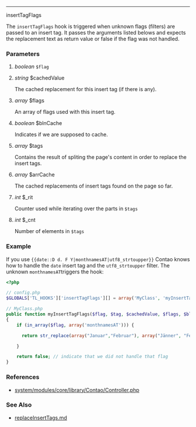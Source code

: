 ------------
insertTagFlags

The `insertTagFlags` hook is triggered when unknown flags (filters) are passed to an insert tag.
It passes the arguments listed belows and expects the replacement text as return value or false if the flag was not handled.

### Parameters ###

1. *boolean* `$flag`

2. *string* $cachedValue

    The cached replacement for this insert tag (if there is any).

3. *array* $flags

    An array of flags used with this insert tag.

4. *boolean* $blnCache

   Indicates if we are supposed to cache.

5. *array* $tags

    Contains the result of spliting the page's content in order to replace the insert tags.

6. *array* $arrCache

   The cached replacements of insert tags found on the page so far.

7. *int* $_rit

    Counter used while iterating over the parts in `$tags`

8. *int* $_cnt

    Number of elements in `$tags`


### Example ###

If you use `{{date::D d. F Y|monthnamesAT|utf8_strtoupper}}` Contao knows how to handle
the `date` insert tag and the `utf8_strtoupper` filter. The unknown `monthnamesAT`triggers the hook:

```php
<?php

// config.php
$GLOBALS['TL_HOOKS']['insertTagFlags'][] = array('MyClass', 'myInsertTagFlags');

// MyClass.php
public function myInsertTagFlags($flag, $tag, $cachedValue, $flags, $blnCache, $tags, $arrCache, $_rit, $_cnt)
{
    if (in_array($flag, array('monthnamesAT'))) {

      return str_replace(array("Januar","Februar"), array("Jänner", "Feber"), $cachedValue);

    }

    return false; // indicate that we did not handle that flag
}
```

### References ###

- [system/modules/core/library/Contao/Controller.php](https://github.com/contao/core/blob/support/3.2/system/modules/core/library/Contao/Controller.php#L)

### See Also ###

- [replaceInsertTags.md](replaceInsertTags)
